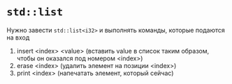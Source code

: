 # `std::list`
Нужно завести `std::list<i32>` и выполнять команды, которые подаются на вход
1. insert \<index\> \<value\> (вставить value в список таким образом, чтобы он оказался под номером \<index\>)
2. erase \<index\> (удалить элемент на позиции \<index\>)
3. print \<index\> (напечатать элемент, который сейчас)

